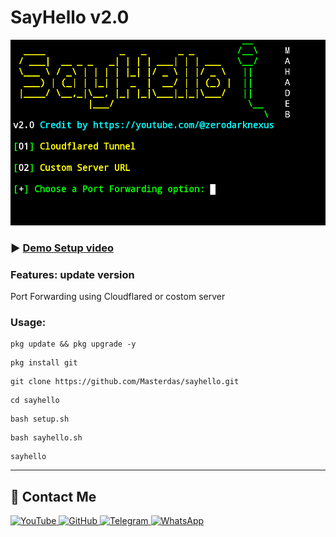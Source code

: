 # SayHello v2.0

![hello](https://raw.githubusercontent.com/Masterdas/sayhello/refs/heads/main/Screenshot_2025.png)

### ▶️ [Demo Setup video](https://youtu.be/Ic2uEkhei6E)

### Features: update version 

Port Forwarding using Cloudflared or costom server

### Usage: 

```
pkg update && pkg upgrade -y
```
```
pkg install git
```
```
git clone https://github.com/Masterdas/sayhello.git
```
```
cd sayhello
```
```
bash setup.sh
```
```
bash sayhello.sh
```
```
sayhello
```
---
## 📌 Contact Me  

<a href="https://youtube.com/@zerodarknexus">
  <img src="https://img.shields.io/badge/YouTube-FF0000?style=for-the-badge&logo=youtube&logoColor=white" alt="YouTube">
</a>  

<a href="https://github.com/Masterdas?tab=repositories">
  <img src="https://img.shields.io/badge/GitHub-000000?style=for-the-badge&logo=github&logoColor=white" alt="GitHub">
</a>  

<a href="https://t.me/ZeroHackNexus">
  <img src="https://img.shields.io/badge/Telegram-26A5E4?style=for-the-badge&logo=telegram&logoColor=white" alt="Telegram">
</a>  

<a href="https://chat.whatsapp.com/II35pNaN25rHqnUmqXK6ag">
  <img src="https://img.shields.io/badge/WhatsApp-25D366?style=for-the-badge&logo=whatsapp&logoColor=white" alt="WhatsApp">
</a>
